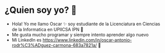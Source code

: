 # ¿Quien soy yo? 🤔

- Hola! Yo me llamo Oscar ✨ soy estudiante de la Licenciatura en Ciencias de la Informatica en UPIICSA IPN 🫡
- Me gusta mucho programar y siempre intento aprender algo nuevo
- Mi LinkedIn es https://www.linkedin.com/in/oscar-antonio-rodr%C3%ADguez-carmona-683a7821a/ 🥺
